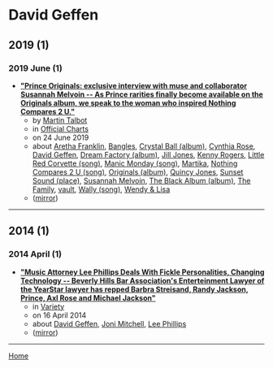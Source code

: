 # David Geffen

## 2019 (1)

### 2019 June (1)

 - [**"Prince Originals: exclusive interview with muse and collaborator Susannah Melvoin -- As Prince rarities finally become available on the Originals album, we speak to the woman who inspired Nothing Compares 2 U."**](https://www.officialcharts.com/chart-news/prince-originals-exclusive-interview-with-muse-and-collaborator-susannah-melvoin__26670/)
    - by [Martin Talbot](../../authors/martin-talbot/index.md)
    - in [Official Charts](../../publications/k-o/official-charts/index.md)
    - on 24 June 2019
    - about [Aretha Franklin](../../topics/aretha-franklin/index.md), [Bangles](../../topics/bangles/index.md), [Crystal Ball (album)](../../topics/album/crystal-ball/index.md), [Cynthia Rose](../../topics/cynthia-rose/index.md), [David Geffen](../../topics/david-geffen/index.md), [Dream Factory (album)](../../topics/album/dream-factory/index.md), [Jill Jones](../../topics/jill-jones/index.md), [Kenny Rogers](../../topics/kenny-rogers/index.md), [Little Red Corvette (song)](../../topics/song/little-red-corvette/index.md), [Manic Monday (song)](../../topics/song/manic-monday/index.md), [Martika](../../topics/martika/index.md), [Nothing Compares 2 U (song)](../../topics/song/nothing-compares-2-u/index.md), [Originals (album)](../../topics/album/originals/index.md), [Quincy Jones](../../topics/quincy-jones/index.md), [Sunset Sound (place)](../../topics/place/sunset-sound/index.md), [Susannah Melvoin](../../topics/susannah-melvoin/index.md), [The Black Album (album)](../../topics/album/the-black-album/index.md), [The Family](../../topics/the-family/index.md), [vault](../../topics/vault/index.md), [Wally (song)](../../topics/song/wally/index.md), [Wendy & Lisa](../../topics/wendy-lisa/index.md)
    - ([mirror](https://web.archive.org/web/*/https://www.officialcharts.com/chart-news/prince-originals-exclusive-interview-with-muse-and-collaborator-susannah-melvoin__26670/))

----

## 2014 (1)

### 2014 April (1)

 - [**"Music Attorney Lee Phillips Deals With Fickle Personalities, Changing Technology -- Beverly Hills Bar Association's Enterteinment Lawyer of the YearStar lawyer has repped Barbra Streisand, Randy Jackson, Prince, Axl Rose and Michael Jackson"**](https://variety.com/2014/biz/awards/music-attorney-lee-phillips-deals-with-fickle-personalities-changing-technology-1201157806/)
    - in [Variety](../../publications/u-z/variety/index.md)
    - on 16 April 2014
    - about [David Geffen](../../topics/david-geffen/index.md), [Joni Mitchell](../../topics/joni-mitchell/index.md), [Lee Phillips](../../topics/lee-phillips/index.md)
    - ([mirror](https://web.archive.org/web/*/https://variety.com/2014/biz/awards/music-attorney-lee-phillips-deals-with-fickle-personalities-changing-technology-1201157806/))

----

[Home](../index.md)
